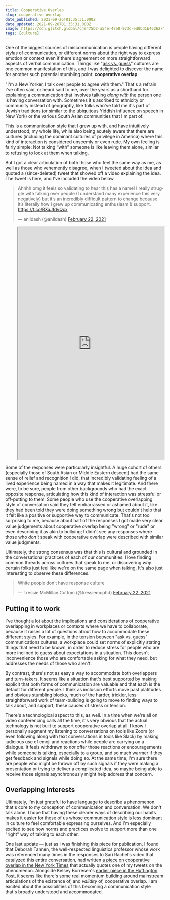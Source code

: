 ```yaml
---
title: Cooperative Overlap
slug: cooperative-overlap
date_published: 2021-09-26T01:35:31.000Z
date_updated: 2021-09-26T01:35:31.000Z
image: https://cdn.glitch.global/c4e475b2-a54e-47e0-973c-ed0bd1b46262/Mika-Baumeister-speech-bubbles.jpeg?v=1669524180647
tags: [culture]
---
```


One of the biggest sources of miscommunication is people having different *styles* of communication, or different norms about the right way to express emotion or context even if there's agreement on more straightforward aspects of verbal communication. Things like "[ask vs. guess](https://www.theatlantic.com/national/archive/2010/05/askers-vs-guessers/340891/)" cultures are one common manifestation of this, and I was delighted to discover the name for another such potential stumbling point: **cooperative overlap**.

"I'm a New Yorker, I talk over people to agree with them." That's a refrain I've often said, or heard said to me, over the years as a shorthand for explaining a communication that involves talking *along with* the person one is having conversation with. Sometimes it's ascribed to ethnicity or community instead of geography, like folks who've told me it's part of Jewish traditions (or similar to the ubiquitous Yiddish influence on speech in New York) or the various South Asian communities that I'm part of.

This is a communication style that I grew up with, and have intuitively understood, my whole life, while also being acutely aware that there are cultures (including the dominant cultures of privilege in America) where this kind of interaction is considered unseemly or even rude. My own feeling is fairly simple: Not talking “with” someone is like leaving them alone, similar to refusing to look at them when talking.

But I got a clear articulation of both those who feel the same way as me, as well as those who vehemently disagree, when I tweeted about the idea and quoted a (since-deleted) tweet that showed off a video explaining the idea. The tweet is here, and I've included the video below.

<blockquote class="twitter-tweet" data-dnt="true" data-theme="dark"><p lang="en" dir="ltr">Ahhhh omg it feels so validating to hear this has a name! I really struggle with talking over people (I understand many experience this very negatively) but it’s an incredibly difficult pattern to change because it’s literally how I grew up communicating enthusiasm &amp; support. <a href="https://t.co/BXaJfdvQcx">https://t.co/BXaJfdvQcx</a></p>&mdash; anildash (@anildash) <a href="https://twitter.com/anildash/status/1363695752929828872?ref_src=twsrc%5Etfw">February 22, 2021</a></blockquote> <script async src="https://platform.twitter.com/widgets.js" charset="utf-8"></script>

<blockquote class="tiktok-embed" cite="https://www.tiktok.com/@gaydhdgoddess/video/6931518541917146374" data-video-id="6931518541917146374" style="max-width: 605px;min-width: 325px; border: none;" id="v97517854008592670">  <iframe name="__tt_embed__v97517854008592670" sandbox="allow-popups allow-popups-to-escape-sandbox allow-scripts allow-top-navigation allow-same-origin" src="https://www.tiktok.com/embed/v2/6931518541917146374?lang=en-US&amp;referrer=https%3A%2F%2Fanildash.com%2F2021%2F09%2F25%2Fcooperative-overlap%2F" style="width: 100%; height: 739px; display: block; visibility: unset;"></iframe></blockquote>
<script async="" src="https://www.tiktok.com/embed.js" type="text/javascript"></script>

Some of the responses were particularly insightful. A huge cohort of others (especially those of South Asian or Middle Eastern descent) had the same sense of relief and recognition I did, that incredibly validating feeling of a lived experience being named in a way that makes it legitimate. And there were, to be sure, people from other backgrounds who had the exact opposite response, articulating how this kind of interaction was stressful or off-putting to them. Some people who use the cooperative overlapping style of conversation said they felt embarrassed or ashamed about it, like they had been told they were doing something wrong but couldn't help that it felt like a positive or supportive way to communicate. That's not too surprising to me, because about half of the responses I got made very clear value judgements about cooperative overlap being "wrong" or "rude" or even describing it as akin to bullying; I didn't see any responses where those who *don't* speak with cooperative overlap were described with similar value judgments. 

Ultimately, the strong consensus was that this is cultural and grounded in the conversational practices of each of our communities. I love finding common threads across cultures that speak to me, or discovering *why* certain folks just feel like we're on the same page when talking. It's also just interesting to observe these differences.

<blockquote class="twitter-tweet" data-dnt="true" data-theme="dark"><p lang="en" dir="ltr">White people don’t have response culture</p>&mdash; Tressie McMillan Cottom (@tressiemcphd) <a href="https://twitter.com/tressiemcphd/status/1363701960474570758?ref_src=twsrc%5Etfw">February 22, 2021</a></blockquote>

## Putting it to work

I've thought a lot about the implications and considerations of cooperative overlapping in workplaces or contexts where we have to collaborate, because it raises a lot of questions about how to accommodate these different styles. For example, in the tension between "ask vs. guess" communications cultures, a workplace could set norms of explicitly stating things that need to be known, in order to reduce stress for people who are more inclined to guess about expectations in a situation. This doesn't inconvenience those who are comfortable asking for what they need, but addresses the needs of those who aren't.

By contrast, there's not as easy a way to accommodate both overlappers and turn-takers. It seems like a situation that's best supported by making explicit that both forms of communication are valuable and that each is the default for different people. I think as inclusion efforts move past platitudes and obvious stumbling blocks, much of the harder, trickier, less straightforward work of team-building is going to move to finding ways to talk about, and support, these causes of stress or tension.

There's a technological aspect to this, as well. In a time when we're all on video conferencing calls all the time, it's very obvious that the actual technology is not built to support cooperative overlap at all. I know I personally augment my listening to conversations on tools like Zoom (or even following along with text conversations in tools like Slack) by making judicious use of emoji and reactions while people are carrying on a dialogue. It feels withdrawn to *not* offer those reactions or encouragements while someone is talking, especially to a group, and so much warmer if they get feedback and signals while doing so. At the same time, I'm sure there are people who might be thrown off by such signals if they were making a presentation or trying to deliver a complicated idea, so maybe being able to receive those signals asynchronously might help address that concern.

## Overlapping Interests

Ultimately, I'm just grateful to have language to describe a phenomenon that's core to my conception of communication and conversation. We don't talk alone. I hope that having these clearer ways of describing our habits makes it easier for those of us whose communication style is less dominant in culture to feel comfortable expressing ourselves. And I'm especially excited to see how norms and practices evolve to support more than one "right" way of talking to each other.

One last update — just as I was finishing this piece for publication, I found that Deborah Tannen, the well-respected linguistics professor whose work was referenced many times in the responses to Sari Rachel's video that catalyzed this entire conversation, had written [a piece on cooperative overlap in the New York Times](https://www.nytimes.com/2021/09/25/opinion/interrupting-cooperative-overlapping.html) that actually quotes one of my tweets on the phenomenon. Alongside Kelsey Borresen's [earlier piece in the Huffington Post](https://www.huffpost.com/entry/interrupting-or-cooperative-overlapping_l_603e8ae9c5b601179ec0ff4e), it seems like there's some real momentum building around mainstream articulations of the existence of, and *validity* of, cooperative overlap. I am excited about the possibilities of this becoming a communication style that's broadly understood and accommodated.
